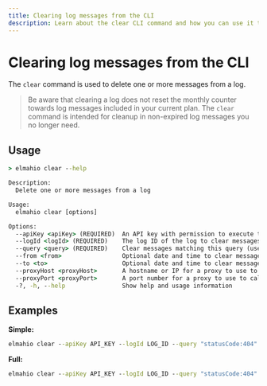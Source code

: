 ```yaml
---
title: Clearing log messages from the CLI
description: Learn about the clear CLI command and how you can use it to clear messages from a log. Set up a nightly batch job to enforce custom retention.
---
```


# Clearing log messages from the CLI

The `clear` command is used to delete one or more messages from a log.

> Be aware that clearing a log does not reset the monthly counter towards log messages included in your current plan. The `clear` command is intended for cleanup in non-expired log messages you no longer need.

## Usage

```cmd
> elmahio clear --help

Description:
  Delete one or more messages from a log

Usage:
  elmahio clear [options]

Options:
  --apiKey <apiKey> (REQUIRED)  An API key with permission to execute the command
  --logId <logId> (REQUIRED)    The log ID of the log to clear messages
  --query <query> (REQUIRED)    Clear messages matching this query (use * for all messages)
  --from <from>                 Optional date and time to clear messages from
  --to <to>                     Optional date and time to clear messages to
  --proxyHost <proxyHost>       A hostname or IP for a proxy to use to call elmah.io
  --proxyPort <proxyPort>       A port number for a proxy to use to call elmah.io
  -?, -h, --help                Show help and usage information
```

## Examples

**Simple:**

```cmd
elmahio clear --apiKey API_KEY --logId LOG_ID --query "statusCode:404"
```

**Full:**

```cmd
elmahio clear --apiKey API_KEY --logId LOG_ID --query "statusCode:404" --from 2022-05-17 --to 2022-05-18
```